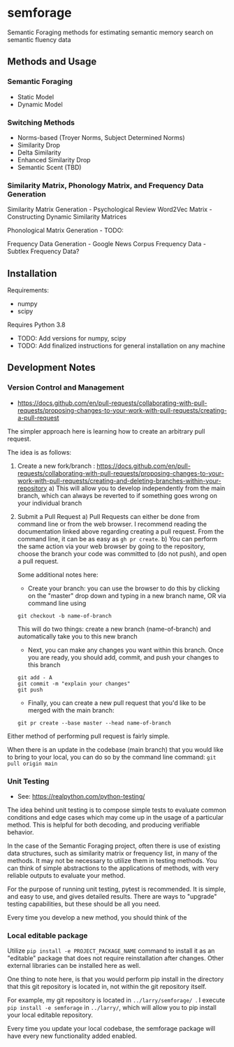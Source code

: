 # semforage

Semantic Foraging methods for estimating semantic memory search on semantic fluency data

## Methods and Usage

### Semantic Foraging
- Static Model 
- Dynamic Model
### Switching Methods
- Norms-based (Troyer Norms, Subject Determined Norms)
- Similarity Drop
- Delta Similarity
- Enhanced Similarity Drop
- Semantic Scent (TBD)

### Similarity Matrix, Phonology Matrix, and Frequency Data Generation 
Similarity Matrix Generation
    - Psychological Review Word2Vec Matrix
    - Constructing Dynamic Similarity Matrices

Phonological Matrix Generation
    - TODO:

Frequency Data Generation
    - Google News Corpus Frequency Data
    - Subtlex Frequency Data? 

## Installation

Requirements:
- numpy
- scipy

Requires Python 3.8 

- TODO: Add versions for numpy, scipy
- TODO: Add finalized instructions for general installation on any machine

## Development Notes

### Version Control and Management
- https://docs.github.com/en/pull-requests/collaborating-with-pull-requests/proposing-changes-to-your-work-with-pull-requests/creating-a-pull-request

The simpler approach here is learning how to create an arbitrary pull request.

The idea is as follows:

1) Create a new fork/branch : https://docs.github.com/en/pull-requests/collaborating-with-pull-requests/proposing-changes-to-your-work-with-pull-requests/creating-and-deleting-branches-within-your-repository
    a) This will allow you to develop independently from the main branch, which can always be reverted to if something goes wrong on your individual branch

2) Submit a Pull Request
    a) Pull Requests can either be done from command line or from the web browser. I recommend reading the documentation linked above regarding creating a pull request. From the command line, it can be as easy as ` gh pr create `.
    b) You can perform the same action via your web browser by going to the repository, choose the branch your code was committed to (do not push), and open a pull request.

    Some additional notes here:
    * Create your branch: you can use the browser to do this by clicking on the "master" drop down and typing in a new branch name, OR via command line using 
    ```
    git checkout -b name-of-branch
    ```
    This will do two things: create a new branch (name-of-branch) and automatically take you to this new branch
    * Next, you can make any changes you want within this branch. Once you are ready, you should add, commit, and push your changes to this branch
    ```
    git add - A
    git commit -m "explain your changes"
    git push
    ```
    * Finally, you can create a new pull request that you'd like to be merged with the main branch:
    ```
    git pr create --base master --head name-of-branch
    ```


Either method of performing pull request is fairly simple.

When there is an update in the codebase (main branch) that you would like to bring to your local, you can do so by the command line command:
``` git pull origin main ```

### Unit Testing
- See: https://realpython.com/python-testing/

The idea behind unit testing is to compose simple tests to evaluate common conditions and edge cases which may come up in the usage of a particular method. This is helpful for both decoding, and producing verifiable behavior. 

In the case of the Semantic Foraging project, often there is use of existing data structures, such as similarity matrix or frequency list, in many of the methods. It may not be necessary to utilize them in testing methods. You can think of simple abstractions to the applications of methods, with very reliable outputs to evaluate your method. 

For the purpose of running unit testing, pytest is recommended. It is simple, and easy to use, and gives detailed results. There are ways to "upgrade" testing capabilities, but these should be all you need.

Every time you develop a new method, you should think of the

### Local editable package

Utilize `pip install -e PROJECT_PACKAGE_NAME` command to install it as an
"editable" package that does not require reinstallation after changes. Other external libraries can be installed here as well.

One thing to note here, is that you would perform pip install in the directory that this git repository is located in, not within the git repository itself. 

For example, my git repository is located in `../larry/semforage/ `. I execute `pip install -e semforage` in `../larry/`, which will allow you to pip install your local editable repository. 

Every time you update your local codebase, the semforage package will have every new functionality added enabled.
